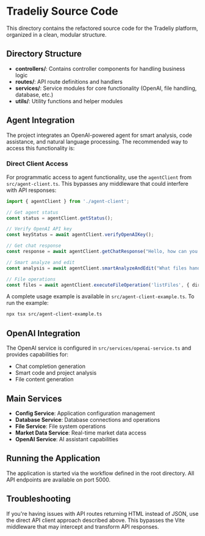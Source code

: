 # Tradeliy Source Code

This directory contains the refactored source code for the Tradeliy platform, organized in a clean, modular structure.

## Directory Structure

- **controllers/**: Contains controller components for handling business logic
- **routes/**: API route definitions and handlers
- **services/**: Service modules for core functionality (OpenAI, file handling, database, etc.)
- **utils/**: Utility functions and helper modules

## Agent Integration

The project integrates an OpenAI-powered agent for smart analysis, code assistance, and natural language processing. The recommended way to access this functionality is:

### Direct Client Access

For programmatic access to agent functionality, use the `agentClient` from `src/agent-client.ts`. This bypasses any middleware that could interfere with API responses:

```typescript
import { agentClient } from './agent-client';

// Get agent status
const status = agentClient.getStatus();

// Verify OpenAI API key
const keyStatus = await agentClient.verifyOpenAIKey();

// Get chat response
const response = await agentClient.getChatResponse("Hello, how can you help me?");

// Smart analyze and edit
const analysis = await agentClient.smartAnalyzeAndEdit("What files handle user authentication?");

// File operations
const files = await agentClient.executeFileOperation('listFiles', { directory: './src/services' });
```

A complete usage example is available in `src/agent-client-example.ts`. To run the example:

```bash
npx tsx src/agent-client-example.ts
```

## OpenAI Integration

The OpenAI service is configured in `src/services/openai-service.ts` and provides capabilities for:

- Chat completion generation
- Smart code and project analysis
- File content generation

## Main Services

- **Config Service**: Application configuration management
- **Database Service**: Database connections and operations
- **File Service**: File system operations
- **Market Data Service**: Real-time market data access
- **OpenAI Service**: AI assistant capabilities

## Running the Application

The application is started via the workflow defined in the root directory. All API endpoints are available on port 5000.

## Troubleshooting

If you're having issues with API routes returning HTML instead of JSON, use the direct API client approach described above. This bypasses the Vite middleware that may intercept and transform API responses.